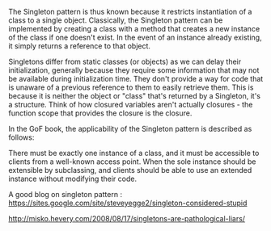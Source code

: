 The Singleton pattern is thus known because it restricts instantiation of a class to a single object. Classically, the Singleton pattern can be implemented by creating a class with a method that creates a new instance of the class if one doesn't exist. In the event of an instance already existing, it simply returns a reference to that object.

Singletons differ from static classes (or objects) as we can delay their initialization, generally because they require some information that may not be available during initialization time. They don't provide a way for code that is unaware of a previous reference to them to easily retrieve them. This is because it is neither the object or "class" that's returned by a Singleton, it's a structure. Think of how closured variables aren't actually closures - the function scope that provides the closure is the closure.

In the GoF book, the applicability of the Singleton pattern is described as follows:

There must be exactly one instance of a class, and it must be accessible to clients from a well-known access point.
When the sole instance should be extensible by subclassing, and clients should be able to use an extended instance without modifying their code.


A good blog on singleton pattern : https://sites.google.com/site/steveyegge2/singleton-considered-stupid

http://misko.hevery.com/2008/08/17/singletons-are-pathological-liars/
